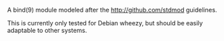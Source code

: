 A bind(9) module modeled after the http://github.com/stdmod guidelines.

This is currently only tested for Debian wheezy, but should be easily adaptable to other systems.